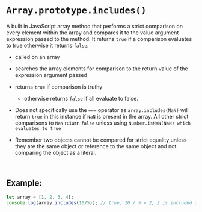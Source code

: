 # `Array.prototype.includes()`

A built in JavaScript array method that performs a strict comparison on every element within the array and compares it to the value argument expression passed to the method. It returns `true` if a comparison evaluates to true otherwise it returns `false`.

- called on an array
- searches the array elements for comparison to the return value of the expression argument passed
- returns `true` if comparison is truthy
  - otherwise returns `false` if all evaluate to false.
  
- Does not specifically use the `===` operator as `array.includes(NaN)` will return `true` in this instance if `NaN` is present in the array. All other strict comparisons to `NaN` return `false` unless using `Number.isNaN(NaN) which evaluates to true`
- Remember two objects cannot be compared for strict equality unless they are the same object or reference to the same object and not comparing the object as a literal.

<br>

## Example:

```JavaScript
let array = [1, 2, 3, 4];
console.log(array.includes(10/5)); // true, 10 / 5 = 2, 2 is included as an array value
```